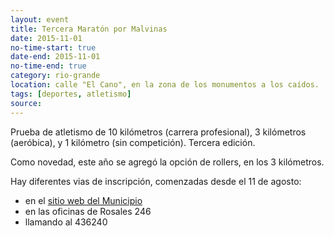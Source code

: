 ```yaml
---
layout: event 
title: Tercera Maratón por Malvinas
date: 2015-11-01
no-time-start: true
date-end: 2015-11-01
no-time-end: true
category: rio-grande
location: calle "El Cano", en la zona de los monumentos a los caídos.
tags: [deportes, atletismo]
source:
---
```


Prueba de atletismo de 10 kilómetros (carrera profesional), 3 kilómetros (aeróbica), y 1 kilómetro (sin competición). Tercera edición.

Como novedad, este año se agregó la opción de rollers, en los 3 kilómetros.

Hay diferentes vias de inscripción, comenzadas desde el 11 de agosto:

- en el [sitio web del Municipio](http://www.riogrande.gob.ar)
- en las oficinas de Rosales 246
- llamando al 436240